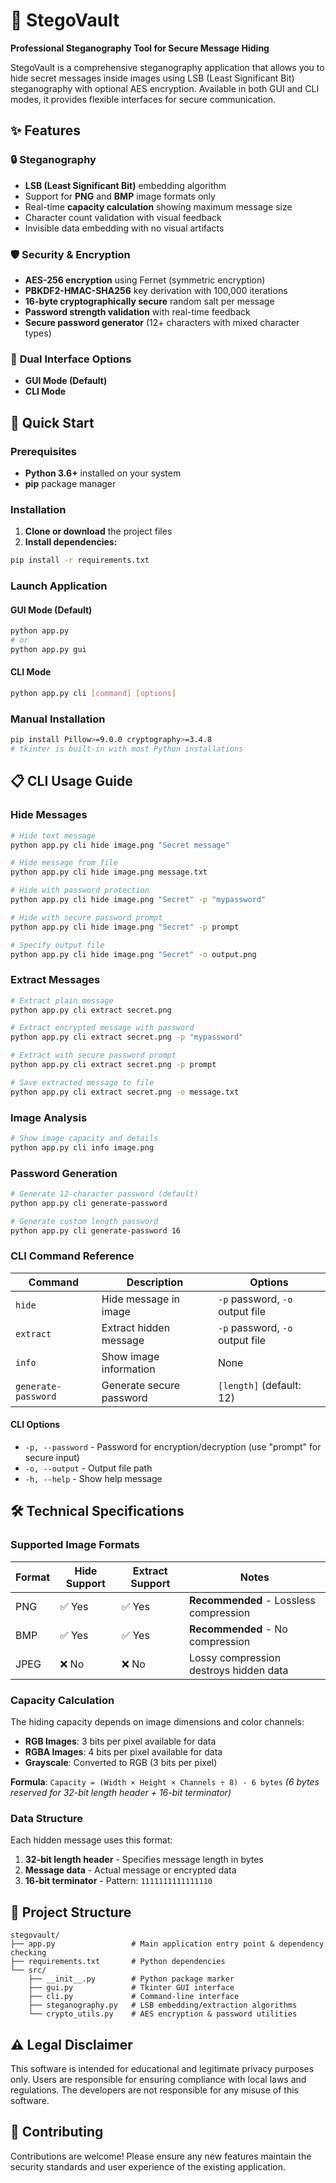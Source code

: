 # 🔐 StegoVault

**Professional Steganography Tool for Secure Message Hiding**

StegoVault is a comprehensive steganography application that allows you to hide secret messages inside images using LSB (Least Significant Bit) steganography with optional AES encryption. Available in both GUI and CLI modes, it provides flexible interfaces for secure communication.

## ✨ Features

### 🔒 **Steganography**
- **LSB (Least Significant Bit)** embedding algorithm
- Support for **PNG** and **BMP** image formats only
- Real-time **capacity calculation** showing maximum message size
- Character count validation with visual feedback
- Invisible data embedding with no visual artifacts

### 🛡️ **Security & Encryption**
- **AES-256 encryption** using Fernet (symmetric encryption)
- **PBKDF2-HMAC-SHA256** key derivation with 100,000 iterations
- **16-byte cryptographically secure** random salt per message
- **Password strength validation** with real-time feedback
- **Secure password generator** (12+ characters with mixed character types)

### 🎨 **Dual Interface Options**
- **GUI Mode (Default)**
- **CLI Mode**

## 🚀 Quick Start

### Prerequisites
- **Python 3.6+** installed on your system
- **pip** package manager

### Installation

1. **Clone or download** the project files
2. **Install dependencies:**
```bash
pip install -r requirements.txt
```

### Launch Application

#### **GUI Mode (Default)**
```bash
python app.py
# or
python app.py gui
```

#### **CLI Mode**
```bash
python app.py cli [command] [options]
```

### Manual Installation
```bash
pip install Pillow>=9.0.0 cryptography>=3.4.8
# tkinter is built-in with most Python installations
```

## 📋 CLI Usage Guide

### **Hide Messages**
```bash
# Hide text message
python app.py cli hide image.png "Secret message"

# Hide message from file
python app.py cli hide image.png message.txt

# Hide with password protection
python app.py cli hide image.png "Secret" -p "mypassword"

# Hide with secure password prompt
python app.py cli hide image.png "Secret" -p prompt

# Specify output file
python app.py cli hide image.png "Secret" -o output.png
```

### **Extract Messages**
```bash
# Extract plain message
python app.py cli extract secret.png

# Extract encrypted message with password
python app.py cli extract secret.png -p "mypassword"

# Extract with secure password prompt
python app.py cli extract secret.png -p prompt

# Save extracted message to file
python app.py cli extract secret.png -o message.txt
```

### **Image Analysis**
```bash
# Show image capacity and details
python app.py cli info image.png
```

### **Password Generation**
```bash
# Generate 12-character password (default)
python app.py cli generate-password

# Generate custom length password
python app.py cli generate-password 16
```

### **CLI Command Reference**

| Command | Description | Options |
|---------|-------------|---------|
| `hide` | Hide message in image | `-p` password, `-o` output file |
| `extract` | Extract hidden message | `-p` password, `-o` output file |
| `info` | Show image information | None |
| `generate-password` | Generate secure password | `[length]` (default: 12) |

#### **CLI Options**
- `-p, --password` - Password for encryption/decryption (use "prompt" for secure input)
- `-o, --output` - Output file path
- `-h, --help` - Show help message

## 🛠️ Technical Specifications

### Supported Image Formats
| Format | Hide Support | Extract Support | Notes |
|--------|--------------|-----------------|-------|
| PNG    | ✅ Yes       | ✅ Yes          | **Recommended** - Lossless compression |
| BMP    | ✅ Yes       | ✅ Yes          | **Recommended** - No compression |
| JPEG   | ❌ No        | ❌ No           | Lossy compression destroys hidden data |

### Capacity Calculation
The hiding capacity depends on image dimensions and color channels:
- **RGB Images**: 3 bits per pixel available for data
- **RGBA Images**: 4 bits per pixel available for data
- **Grayscale**: Converted to RGB (3 bits per pixel)

**Formula**: `Capacity = (Width × Height × Channels ÷ 8) - 6 bytes`
*(6 bytes reserved for 32-bit length header + 16-bit terminator)*

### Data Structure
Each hidden message uses this format:
1. **32-bit length header** - Specifies message length in bytes
2. **Message data** - Actual message or encrypted data
3. **16-bit terminator** - Pattern: `1111111111111110`

## 🔧 Project Structure

```
stegovault/
├── app.py                 # Main application entry point & dependency checking
├── requirements.txt       # Python dependencies
└── src/
    ├── __init__.py        # Python package marker
    ├── gui.py             # Tkinter GUI interface
    ├── cli.py             # Command-line interface
    ├── steganography.py   # LSB embedding/extraction algorithms
    └── crypto_utils.py    # AES encryption & password utilities
```

## ⚠️ Legal Disclaimer

This software is intended for educational and legitimate privacy purposes only. Users are responsible for ensuring compliance with local laws and regulations. The developers are not responsible for any misuse of this software.

## 🤝 Contributing

Contributions are welcome! Please ensure any new features maintain the security standards and user experience of the existing application.
